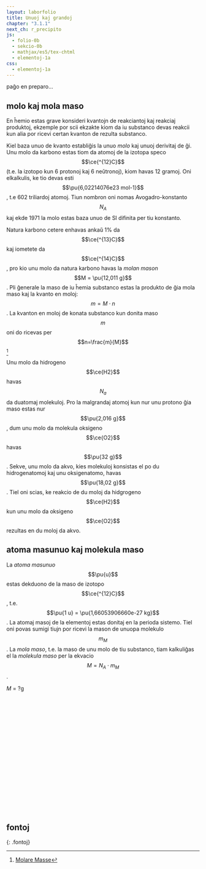 ```yaml
---
layout: laborfolio
title: Unuoj kaj grandoj
chapter: "3.1.1"
next_ch: r_precipito
js:
  - folio-0b
  - sekcio-0b 
  - mathjax/es5/tex-chtml
  - elementoj-1a
css:
  - elementoj-1a
---
```


paĝo en preparo...

## molo kaj mola maso

En ĥemio estas grave konsideri kvantojn de reakciantoj kaj reakciaj produktoj, ekzemple por scii ekzakte kiom da iu substanco devas reakcii kun alia por ricevi certan kvanton de rezulta substanco.

Kiel baza unuo de kvanto establiĝis la unuo *molo* kaj unuoj derivitaj de ĝi. Unu molo da karbono estas tiom da atomoj de la izotopa speco $$\ce{^{12}C}$$ (t.e. la izotopo kun 6 protonoj kaj 6 neŭtronoj), kiom havas 12 gramoj. Oni elkalkulis, ke tio devas esti $$\pu{6,02214076e23 mol-1}$$, t.e 602 triliardoj atomoj. Tiun nombron oni nomas Avogadro-konstanto $$N_A$$ kaj ekde 1971 la molo estas baza unuo de SI difinita per tiu konstanto. 

Natura karbono cetere enhavas ankaŭ 1% da $$\ce{^{13}C}$$ kaj iometete da $$\ce{^{14}C}$$, pro kio unu molo da natura karbono havas la *molan mason* $$M = \pu{12,011 g}$$. Pli ĝenerale la maso de iu ĥemia substanco estas la produkto de ĝia mola maso kaj la kvanto en moloj: 
$$m = M \cdot n$$. La kvanton en moloj de konata substanco kun donita maso $$m$$ oni do ricevas per $$n=\frac{m}{M}$$ [^W1]

Unu molo da hidrogeno $$\ce{H2}$$ havas $$N_a$$ da duatomaj molekuloj. Pro la malgrandaj atomoj kun nur unu protono ĝia maso estas nur $$\pu{2,016 g}$$, dum unu molo da molekula oksigeno $$\ce{O2}$$ havas $$\pu{32 g}$$. Sekve, unu molo da akvo, kies molekuloj konsistas el po du hidrogenatomoj kaj unu oksigenatomo, havas 
$$\pu{18,02 g}$$. Tiel oni scias, ke reakcio de du moloj da hidgrogeno $$\ce{H2}$$ kun unu molo da oksigeno $$\ce{O2}$$ rezultas en du moloj da akvo.



## atoma masunuo kaj molekula maso

La *atoma masunuo* $$\pu{u}$$ estas dekduono de la maso de izotopo $$\ce{^{12}C}$$, t.e.
$$\pu{1 u} = \pu{1,66053906660e-27 kg}$$. La atomaj masoj de la elementoj estas donitaj en la perioda sistemo. Tiel oni povas sumigi tiujn por ricevi la mason de unuopa molekulo $$m_M$$.
La *mola maso*, t.e. la maso de unu molo de tiu substanco, tiam kalkuliĝas el la *molekula maso* per la ekvacio $$M=N_A \cdot m_M$$.


<!-- molo, ... mol/l, M (moloblo)... koncentriteco -->


<script>

  lanĉe (() => {
    // kreu SVG de perioda sistemo
    let elementoj, molekulo = {}, maso = {};

    function aktualigu() {
      const elemento = ĝi("#periodsistemo .emfazo");
      if (elemento) {
        const smb = elemento.id.split('_')[1];
        const e1 = Elementoj.smb(smb);
        const e2 = elementoj.pselementoj[e1.nro-1];
        maso[smb] = e2.maso;
        if (molekulo[smb]) {
          molekulo[smb]++
        } else {
          molekulo[smb] = 1;
        }

        // aktualigu la informon
        let mlk = '', am = 0;
        for (s in molekulo) {
          mlk += s;
          if (molekulo[s] > 1) mlk += `<sub>${molekulo[s]}</sub>`;
          am += molekulo[s] * maso[s];
        }
        const mmaso = ĝi("#mmaso");
        let mm = parseFloat(am).toFixed(2).replace('.',',');
        mmaso.innerHTML = `${mlk}: <i>m<sub>M</sub></i> = ${mm}u; <i>M</i> = ${mm}g`;

      }
    }

    // ŝargu apartan element-tabelon kun oksidnombroj...
    const ps = ĝi("#periodsistemo");

    elementoj = new Elementoj();
    elementoj.ŝargu().then(() => {
      elementoj.periodsistemo(ps,Elementoj.AMAS,
        (de_smb,al_smb) => {
            malemfazo(ĝi(`#ps_${de_smb}`));
            if (al_smb) {
              const el = ĝi(`#ps_${al_smb}`)
              emfazo(el);
              aktualigu();
              prokrastu(() => malemfazo(el),1000);
            }
        });
      }
    );
/*
    Elemento.json_element_tabelo(() => {
        Elemento.periodsistemo(ps,Elemento.AMAS,
        (de_smb,al_smb) => {
            malemfazo(ĝi(`#ps_${de_smb}`));
            if (al_smb) {
              const el = ĝi(`#ps_${al_smb}`)
              emfazo(el);
              aktualigu();
              prokrastu(() => malemfazo(el),1000);
            }
        });
    });
*/
  });
</script>

<div id="mmaso"><i>M</i> = ?g</div>

<style>
  .emfazo rect {
    fill: #000088 !important;
  }
  .emfazo text {
    fill: white !important;
  }  
</style>

<svg id="periodsistemo"
    version="1.1" 
    xmlns="http://www.w3.org/2000/svg" 
    xmlns:xlink="http://www.w3.org/1999/xlink" width="100%" viewBox="0 0 195 115">
</svg>

## fontoj
{: .fontoj}

[^W1]: [Molare Masse](https://de.wikipedia.org/wiki/Molare_Masse)